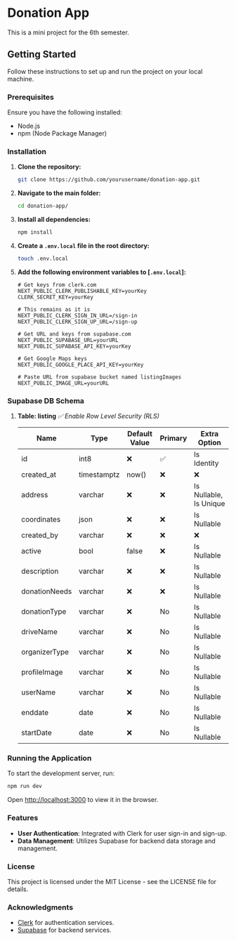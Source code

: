 # Donation App

This is a mini project for the 6th semester.

## Getting Started

Follow these instructions to set up and run the project on your local machine.

### Prerequisites

Ensure you have the following installed:

- Node.js
- npm (Node Package Manager)

### Installation

1. **Clone the repository:**

   ```bash
   git clone https://github.com/yourusername/donation-app.git
   ```

2. **Navigate to the main folder:**

   ```bash
   cd donation-app/
   ```

3. **Install all dependencies:**

   ```bash
   npm install
   ```

4. **Create a `.env.local` file in the root directory:**

   ```bash
   touch .env.local
   ```

5. **Add the following environment variables to [`.env.local`]:**

   ```env
   # Get keys from clerk.com
   NEXT_PUBLIC_CLERK_PUBLISHABLE_KEY=yourKey
   CLERK_SECRET_KEY=yourKey

   # This remains as it is
   NEXT_PUBLIC_CLERK_SIGN_IN_URL=/sign-in
   NEXT_PUBLIC_CLERK_SIGN_UP_URL=/sign-up

   # Get URL and keys from supabase.com
   NEXT_PUBLIC_SUPABASE_URL=yourURL
   NEXT_PUBLIC_SUPABASE_API_KEY=yourKey

   # Get Google Maps keys
   NEXT_PUBLIC_GOOGLE_PLACE_API_KEY=yourKey

   # Paste URL from supabase bucket named listingImages
   NEXT_PUBLIC_IMAGE_URL=yourURL
   ```

### Supabase DB Schema

1. **Table: listing**
    *✅ Enable Row Level Security (RLS)*

   | Name          | Type        | Default Value | Primary | Extra Option           |
   | ------------- | ----------- | ------------- | ------- | ---------------------- |
   | id            | int8        | ❌             | ✅    | Is Identity            |
   | created_at    | timestamptz | now()         | ❌      | ❌                      |
   | address       | varchar     | ❌             | ❌      | Is Nullable, Is Unique |
   | coordinates   | json        | ❌             | ❌      | Is Nullable            |
   | created_by    | varchar     | ❌             | ❌      | ❌                      |
   | active        | bool        | false         | ❌      | Is Nullable            |
   | description   | varchar     | ❌             | ❌      | Is Nullable            |
   | donationNeeds | varchar     | ❌             | ❌      | Is Nullable            |
   | donationType  | varchar     | ❌             | No      | Is Nullable            |
   | driveName     | varchar     | ❌             | No      | Is Nullable            |
   | organizerType | varchar     | ❌             | No      | Is Nullable            |
   | profileImage  | varchar     | ❌             | No      | Is Nullable            |
   | userName      | varchar     | ❌             | No      | Is Nullable            |
   | enddate       | date        | ❌             | No      | Is Nullable            |
   | startDate     | date        | ❌             | No      | Is Nullable            |

### Running the Application

To start the development server, run:

```bash
npm run dev
```

Open [http://localhost:3000](http://localhost:3000) to view it in the browser.

### Features

- **User Authentication**: Integrated with Clerk for user sign-in and sign-up.
- **Data Management**: Utilizes Supabase for backend data storage and management.

### License

This project is licensed under the MIT License - see the LICENSE file for details.

### Acknowledgments

- [Clerk](https://clerk.com) for authentication services.
- [Supabase](https://supabase.com) for backend services.
